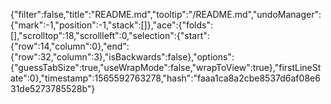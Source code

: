 {"filter":false,"title":"README.md","tooltip":"/README.md","undoManager":{"mark":-1,"position":-1,"stack":[]},"ace":{"folds":[],"scrolltop":18,"scrollleft":0,"selection":{"start":{"row":14,"column":0},"end":{"row":32,"column":3},"isBackwards":false},"options":{"guessTabSize":true,"useWrapMode":false,"wrapToView":true},"firstLineState":0},"timestamp":1565592763278,"hash":"faaa1ca8a2cbe8537d6af08e631de5273785528b"}